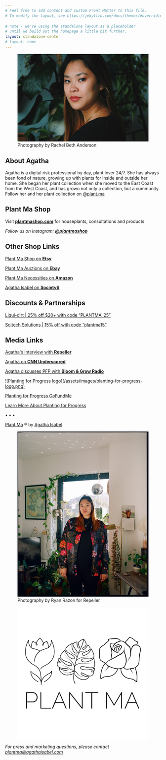 ```yaml
---
# Feel free to add content and custom Front Matter to this file.
# To modify the layout, see https://jekyllrb.com/docs/themes/#overriding-theme-defaults

# note - we're using the standalone layout as a placeholder
# until we build out the homepage a little bit further.
layout: standalone-center
# layout: home
---
```

<figure class="figure-small">
  <a href="https://www.instagram.com/plant.ma" target="_blank">
    <img alt="Plant Ma headshot" src="/assets/images/plant-ma-headshot.jpg">
  </a>
  <figcaption class="credit">Photography by Rachel Beth Anderson</figcaption>
</figure>

## About Agatha

Agatha is a digital risk professional by day, plant lover 24/7. She has always been fond of nature, growing up with plants for inside and outside her home. She began her plant collection when she moved to the East Coast from the West Coast, and has grown not only a collection, but a community. Follow her and her plant collection on <a href="https://www.instagram.com/plant.ma" target="_blank">@plant.ma</a>

## Plant Ma Shop

<p class="my-highlight">Visit <strong><a href="http://www.plantmashop.com" target="_blank">plantmashop.com</a></strong> for houseplants, consultations and products</p>

<em>Follow us on Instagram: <strong><a href="https://www.instagram.com/plantmashop" target="_blank">@plantmashop</a></strong></em>

## Other Shop Links

<a href="https://etsy.com/shop/PlantMaShop" target="_blank">Plant Ma Shop on <strong>Etsy</strong></a>

<a href="https://www.ebay.com/usr/plantmashop" target="_blank">Plant Ma Auctions on <strong>Ebay</strong></a>

<a href="https://www.amazon.com/shop/plant.ma" target="_blank">Plant Ma Necessities on <strong>Amazon</strong></a>

<a href="https://society6.com/aisabel716" target="_blank">Agatha Isabel on <strong>Society6</strong></a>

## Discounts & Partnerships

<a href="https://www.liquidirt.com" target="_blank">Liqui-dirt | 25% off $20+ with code “PLANTMA_25”</a>

<a href="https://soltechsolutions.com" target="_blank">Soltech Solutions | 15% off with code “plantma15”</a>

## Media Links

<a href="https://repeller.com/best-tips-for-keeping-pllants-alive" target="_blank">Agatha's interview with <strong>Repeller</strong></a>

<a href="https://www.cnn.com/2020/07/27/cnn-underscored/how-to-take-care-of-plants/index.html" target="_blank">Agatha on <strong>CNN Underscored</strong></a>

<a href="https://bloomandgrowradio.com/together" target="_blank">Agatha discusses PFP with <strong>Bloom & Grow Radio</strong></a>

<a href="https://plantingforprogress.org" target="_blank">
  ![Planting for Progress logo](/assets/images/planting-for-progress-logo.png)
</a>

<a href="https://www.gofundme.com/f/planting-for-progress-donors" target="_blank">Planting for Progress GoFundMe</a>

<a href="https://plantingforprogress.org" target="_blank">Learn More About Planting for Progress</a>

•&nbsp;•&nbsp;•

<p><a href="https://www.instagram.com/plant.ma" target="_blank">Plant Ma</a> &reg; by <a href="https://www.linkedin.com/in/agathaisabel" target="_blank">Agatha Isabel</a></p>

<figure class="figure-small">
  <img src="/assets/images/plant-ma-in-home.jpg" alt="Plant Ma in her home">
  <figcaption class="credit">Photography by Ryan Razon for Repeller</figcaption>
</figure>

<figure class="figure-small">
  <a href="https://www.instagram.com/plant.ma" target="_blank">
    <img src="/assets/images/plant-ma-logo.png" alt="Plant Ma logo">
  </a>
</figure>

<!-- Picture is too small - fix later -->
<!-- <figure class="figure-small">
  <img src="/assets/images/plant-ma-shop-logo-color.jpg" alt="Plant Ma Shop color logo">
</figure> -->

<cite>For press and marketing questions, please contact <a href="mailto:plantma@agathaisabel.com">plantma@agathaisabel.com</a><cite>
